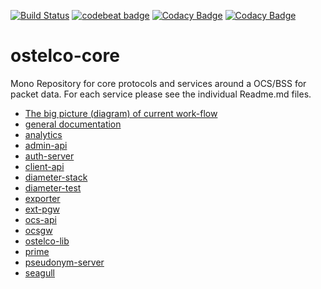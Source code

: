 
[![Build Status](https://travis-ci.org/ostelco/ostelco-core.svg?branch=master)](https://travis-ci.org/ostelco/ostelco-core) 
[![codebeat badge](https://codebeat.co/badges/e4c26ba7-75d6-48d2-a3d0-f72988998642)](https://codebeat.co/projects/github-com-ostelco-ostelco-core-master)
[![Codacy Badge](https://api.codacy.com/project/badge/Grade/d15007ecfc2942f7901673177e147d09)](https://www.codacy.com/app/vihang.patil/ostelco-core?utm_source=github.com&amp;utm_medium=referral&amp;utm_content=ostelco/ostelco-core&amp;utm_campaign=Badge_Grade)
[![Codacy Badge](https://api.codacy.com/project/badge/Coverage/d15007ecfc2942f7901673177e147d09)](https://www.codacy.com/app/vihang.patil/ostelco-core?utm_source=github.com&utm_medium=referral&utm_content=ostelco/ostelco-core&utm_campaign=Badge_Coverage)

# ostelco-core

Mono Repository for core protocols and services around a OCS/BSS for packet data. For each service please see the individual Readme.md files.

* [The big picture (diagram) of current work-flow](https://github.com/ostelco/ostelco-docs/blob/master/the-current-work-flow.md)
* [general documentation](./docs/README.md)
* [analytics](./analytics/README.md)
* [admin-api](./admin-api/README.md)
* [auth-server](./auth-server/README.md)
* [client-api](./client-api/README.md)
* [diameter-stack](./diameter-stack/README.md)
* [diameter-test](./diameter-test/README.md)
* [exporter](./exporter/README.md)
* [ext-pgw](./ext-pgw/README.md)
* [ocs-api](./ocs-api/README.md)
* [ocsgw](./ocsgw/README.md)
* [ostelco-lib](./ostelco-lib/README.md)
* [prime](./prime/README.md)
* [pseudonym-server](./pseudonym-server/README.md)
* [seagull](./seagull/README.md)


